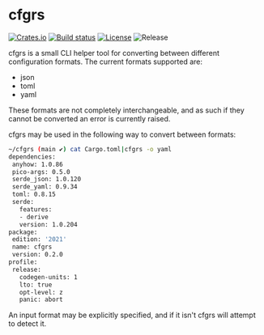 # cfgrs

[![Crates.io](https://img.shields.io/crates/v/cfgrs.svg?style=for-the-badge)](https://crates.io/crates/cfgrs)
[![Build status](https://img.shields.io/github/actions/workflow/status/tveness/cfgrs/CI?style=for-the-badge)](https://github.com/tveness/cfgrs/actions/workflows/rust.yml)
[![License](https://img.shields.io/github/license/tveness/cfgrs?style=for-the-badge)](https://opensource.org/license/agpl-v3)
![Release](https://img.shields.io/github/v/tag/tveness/cfgrs?label=latest%20release&style=for-the-badge)


 cfgrs is a small CLI helper tool for converting between different configuration formats.
 The current formats supported are:
 * json
 * toml
 * yaml

 These formats are not completely interchangeable, and as such if they cannot
 be converted an error is currently raised.

 cfgrs may be used in the following way to convert between formats:
 ```bash
 ~/cfgrs (main ✔) cat Cargo.toml|cfgrs -o yaml
dependencies:
  anyhow: 1.0.86
  pico-args: 0.5.0
  serde_json: 1.0.120
  serde_yaml: 0.9.34
  toml: 0.8.15
  serde:
    features:
    - derive
    version: 1.0.204
package:
  edition: '2021'
  name: cfgrs
  version: 0.2.0
profile:
  release:
    codegen-units: 1
    lto: true
    opt-level: z
    panic: abort
 ```
 An input format may be explicitly specified, and if it isn't cfgrs will attempt to detect it.
